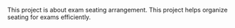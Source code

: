 
This project is about exam seating arrangement.
This project helps organize seating for exams efficiently.
